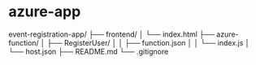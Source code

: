 # azure-app
event-registration-app/
├── frontend/
│   └── index.html
├── azure-function/
│   ├── RegisterUser/
│   │   ├── function.json
│   │   └── index.js
│   └── host.json
├── README.md
└── .gitignore
